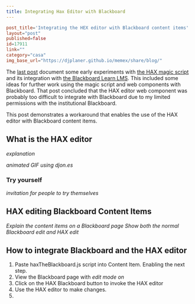 ```yaml
---
title: Integrating Hax Editor with Blackboard
---
```

```toml
post_title='Integrating the HEX editor with Blackboard content items'
layout="post"
published=false
id=17911
link=""
category="casa"
img_base_url="https://djplaner.github.io/memex/share/blog/"
```
The [last post](https://djon.es/blog/2020/08/01/pondering-if-and-how-hax-web-components-fit-in-blackboard/) document some early experiments with [the HAX magic script](https://dev.to/btopro/uwc-part-3-the-magic-script-122a) and its integration with [the Blackboard Learn LMS](https://en.wikipedia.org/wiki/Blackboard_Learn). This included some ideas for further work using the magic script and web components with Blackboard. That post concluded that the HAX editor web component was probably too difficult to integrate with Blackboard due to my limited permissions with the institutional Blackboard.

This post demonstrates a workaround that enables the use of the HAX editor with Blackboard content items.

## What is the HAX editor

_explanation_

_animated GIF using djon.es_

### Try yourself

_invitation for people to try themselves_

## HAX editing Blackboard Content Items

_Explain the content items on a Blackboard page_ _Show both the normal Blackboard edit and HAX edit_

## How to integrate Blackboard and the HAX editor

1. Paste haxTheBlackboard.js script into Content Item.
   Enabling the next step.
2. View the Blackboard page with _edit mode on_
3. Click on the HAX Blackboard button to invoke the HAX editor
4. Use the HAX editor to make changes.
5.